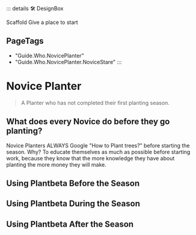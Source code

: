::: details 🛠 DesignBox

Scaffold
Give a place to start
<h2>PageTags</h2>

- "Guide.Who.NovicePlanter"
- "Guide.Who.NovicePlanter.NoviceStare"
:::

# Novice Planter

> A Planter who has not completed their first planting season.

## What does every Novice do before they go planting?

Novice Planters ALWAYS Google "How to Plant trees?" before starting the season. Why? To educate themselves as much as possible before starting work, because they know that the more knowledge they have about planting the more money they will make.

## Using Plantbeta Before the Season

## Using Plantbeta During the Season

## Using Plantbeta After the Season